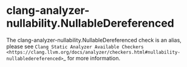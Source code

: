 clang-analyzer-nullability.NullableDereferenced
===============================================

The clang-analyzer-nullability.NullableDereferenced check is an alias,
please see
`Clang Static Analyzer Available Checkers <https://clang.llvm.org/docs/analyzer/checkers.html#nullability-nullabledereferenced>`\_
for more information.
